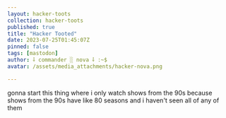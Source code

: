 ```yaml
---
layout: hacker-toots
collection: hacker-toots
published: true
title: "Hacker Tooted"
date: 2023-07-25T01:45:07Z
pinned: false
tags: [mastodon]
author: ⸸ commander ░ nova ⸸ :~$
avatar: /assets/media_attachments/hacker-nova.png

---
```


<p>gonna start this thing where i only watch shows from the 90s because shows from the 90s have like 80 seasons and i haven&#39;t seen all of any of them</p>


